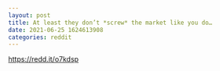 ```yaml
--- 
layout: post 
title: At least they don’t *screw* the market like you do… 
date: 2021-06-25 1624613908 
categories: reddit 
--- 
```

https://redd.it/o7kdsp